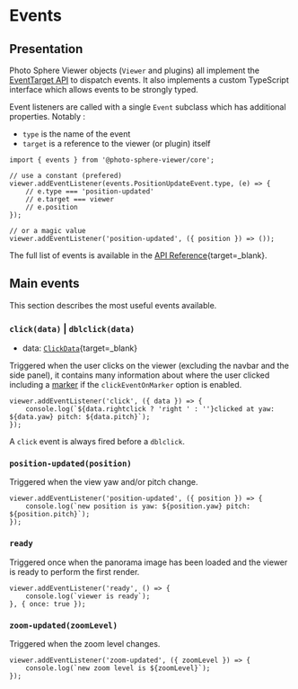 # Events

## Presentation

Photo Sphere Viewer objects (`Viewer` and plugins) all implement the [EventTarget API](https://developer.mozilla.org/docs/Web/API/EventTarget) to dispatch events. It also implements a custom TypeScript interface which allows events to be strongly typed.

Event listeners are called with a single `Event` subclass which has additional properties. Notably :

-   `type` is the name of the event
-   `target` is a reference to the viewer (or plugin) itself

```js:line-numbers
import { events } from '@photo-sphere-viewer/core';

// use a constant (prefered)
viewer.addEventListener(events.PositionUpdateEvent.type, (e) => {
    // e.type === 'position-updated'
    // e.target === viewer
    // e.position
});

// or a magic value
viewer.addEventListener('position-updated', ({ position }) => ());
```

The full list of events is available in the [API Reference](/api/modules/Core.events.html){target=_blank}.

## Main events

This section describes the most useful events available.

### `click(data)` | `dblclick(data)`

- data: [`ClickData`](/api/types/Core.ClickData.html){target=_blank}

Triggered when the user clicks on the viewer (excluding the navbar and the side panel), it contains many information about where the user clicked including a [marker](../plugins/markers.md) if the `clickEventOnMarker` option is enabled.

```js:line-numbers
viewer.addEventListener('click', ({ data }) => {
    console.log(`${data.rightclick ? 'right ' : ''}clicked at yaw: ${data.yaw} pitch: ${data.pitch}`);
});
```

A `click` event is always fired before a `dblclick`.

### `position-updated(position)`

Triggered when the view yaw and/or pitch change.

```js:line-numbers
viewer.addEventListener('position-updated', ({ position }) => {
    console.log(`new position is yaw: ${position.yaw} pitch: ${position.pitch}`);
});
```

### `ready`

Triggered once when the panorama image has been loaded and the viewer is ready to perform the first render.

```js:line-numbers
viewer.addEventListener('ready', () => {
    console.log(`viewer is ready`);
}, { once: true });
```

### `zoom-updated(zoomLevel)`

Triggered when the zoom level changes.

```js:line-numbers
viewer.addEventListener('zoom-updated', ({ zoomLevel }) => {
    console.log(`new zoom level is ${zoomLevel}`);
});
```
